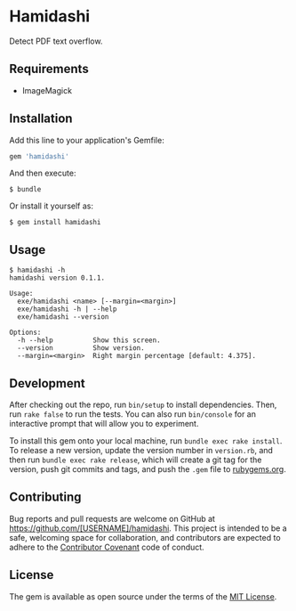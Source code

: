 # Hamidashi

Detect PDF text overflow.

## Requirements

- ImageMagick

## Installation

Add this line to your application's Gemfile:

```ruby
gem 'hamidashi'
```

And then execute:

    $ bundle

Or install it yourself as:

    $ gem install hamidashi

## Usage

    $ hamidashi -h
    hamidashi version 0.1.1.

    Usage:
      exe/hamidashi <name> [--margin=<margin>]
      exe/hamidashi -h | --help
      exe/hamidashi --version

    Options:
      -h --help          Show this screen.
      --version          Show version.
      --margin=<margin>  Right margin percentage [default: 4.375].

## Development

After checking out the repo, run `bin/setup` to install dependencies. Then, run `rake false` to run the tests. You can also run `bin/console` for an interactive prompt that will allow you to experiment.

To install this gem onto your local machine, run `bundle exec rake install`. To release a new version, update the version number in `version.rb`, and then run `bundle exec rake release`, which will create a git tag for the version, push git commits and tags, and push the `.gem` file to [rubygems.org](https://rubygems.org).

## Contributing

Bug reports and pull requests are welcome on GitHub at https://github.com/[USERNAME]/hamidashi. This project is intended to be a safe, welcoming space for collaboration, and contributors are expected to adhere to the [Contributor Covenant](contributor-covenant.org) code of conduct.


## License

The gem is available as open source under the terms of the [MIT License](http://opensource.org/licenses/MIT).
